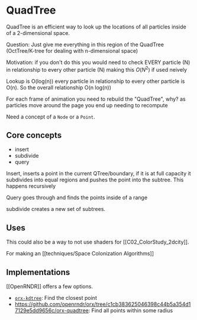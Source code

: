 # QuadTree

QuadTree is an efficient way to look up the locations of all particles inside of a 2-dimensional space.

Question: Just give me everything in this region of the QuadTree (OctTree/K-tree for dealing with n-dimensional space)

Motivation: if you don't do this you would need to check EVERY particle (N) in relationship to every other particle (N) making this $O(N^2)$ if used neively

Lookup is O(log(n)) every particle in relationship to every other particle is O(n). So the overall relationship O(n log(n))

For each frame of animation you need to rebuild the "QuadTree", why? as particles move around the page you end up needing to recompute

Need a concept of a `Node` or a `Point`.


## Core concepts

- insert
- subdivide
- query

Insert, inserts a point in the current QTree/boundary, if it is at full capacity it subdivides into equal regions and pushes the point into the subtree. This happens recursively

Query goes through and finds the points inside of a range

subdivide creates a new set of subtrees.


## Uses

This could also be a way to not use shaders for [[C02_ColorStudy_2dcity]].

For making an [[techniques/Space Colonization Algorithms]]


## Implementations

[[OpenRNDR]] offers a few options. 
-	[`orx-kdtree`](https://github.com/openrndr/orx/blob/c1cb383625046398c44b5a354d17129e5dd9656c/orx-kdtree): Find the closest point
-	https://github.com/openrndr/orx/tree/c1cb383625046398c44b5a354d17129e5dd9656c/orx-quadtree: Find all points within some radius